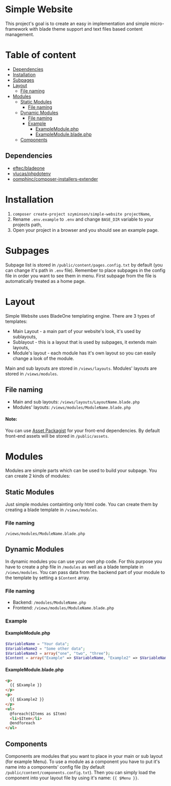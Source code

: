 # Simple Website
This project's goal is to create an easy in implementation and simple micro-framework with blade theme support and text files based content management. 
# Table of content
- [Dependencies](#dependencies)
- [Installation](#installation)
- [Subpages](#subpages)
- [Layout](#layout)
	- [File naming](#file-naming)
- [Modules](#modules)
	- [Static Modules](#static-modules)
		- [File naming](#file-naming-1)
	- [Dynamic Modules](#dynamic-modules)
		- [File naming](#file-naming-2)
		- [Example](#example)
			- [ExampleModule.php](#examplemodulephp)
			- [ExampleModule.blade.php](#examplemodulebladephp)
	- [Components](#components)


## Dependencies
- [eftec/bladeone](https://github.com/EFTEC/BladeOne)
- [vlucas/phpdotenv](https://github.com/vlucas/phpdotenv)
- [oomphinc/composer-installers-extender](https://github.com/oomphinc/composer-installers-extender)


# Installation
1. `composer create-project szyminson/simple-website projectName`,
2. Rename `.env.example` to `.env` and change `BASE_DIR` variable to your projects path,
3. Open your project in a browser and you should see an example page.

# Subpages
Subpage list is stored in `/public/content/pages.config.txt` by default (you can change it's path in `.env` file). Remember to place subpages in the config file in order you want to see them in menu. First subpage from the file is automatically treated as a home page.


# Layout
Simple Website uses BladeOne templating engine. There are 3 types of templates:
- Main Layout - a main part of your website's look, it's used by sublayouts,
- Sublayout - this is a layout that is used by subpages, it extends main layouts,
- Module's layout - each module has it's own layout so you can easily change a look of the module.

Main and sub layouts are stored in `/views/layouts`. Modules' layouts are stored in `/views/modules`.
## File naming
- Main and sub layouts: `/views/layouts/LayoutName.blade.php`
- Modules' layouts: `/views/modules/ModuleName.blade.php`

#### Note:
You can use [Asset Packagist](https://asset-packagist.org/) for your front-end dependencies. By default front-end assets will be stored in `/public/assets`.

# Modules
Modules are simple parts which can be used to build your subpage. You can create 2 kinds of modules:
## Static Modules
Just simple modules containting only html code. You can create them by creating a blade template in `/views/modules`.
### File naming
`/views/modules/ModuleName.blade.php`
## Dynamic Modules 
In dynamic modules you can use your own php code. For this purpose you have to create a php file in `/modules` as well as a blade template in `/views/modules`. You can pass data from the backend part of your module to the template by setting a `$Content` array.
### File naming
- Backend: `/modules/ModuleName.php`
- Frontend: `/views/modules/ModuleName.blade.php`
### Example
#### ExampleModule.php
```php
$VariableName = "Your data";
$VariableName2 = "Some other data";
$VariableName3 = array("one", "two", "three");
$Content = array("Example" => $VariableName, "Example2" => $VariableName2, "Items" => $VariableName3);
```
#### ExampleModule.blade.php
```html
<p>
  {{ $Example }}
</p>
<p>
  {{ $Example2 }}
</p>
<ul>
  @foreach($Items as $Item)
  <li>$Item</li>
  @endforeach
</ul>
```
## Components
Components are modules that you want to place in your main or sub layout (for example Menu). To use a module as a component you have to put it's name into a components' config file (by default `/public/content/components.config.txt`). Then you can simply load the component into your layout file by using it's name: ` {{ $Menu }} `. 





